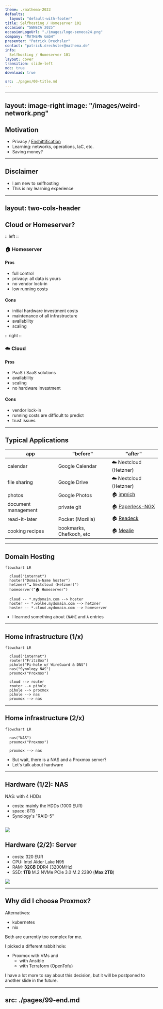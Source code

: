 ```yaml
---
theme: ./mathema-2023
defaults:
  layout: "default-with-footer"
title: Selfhosting / Homeserver 101
occasion: "SENECA 2025"
occasionLogoUrl: "./images/logo-seneca24.png"
company: "MATHEMA GmbH"
presenter: "Patrick Drechsler"
contact: "patrick.drechsler@mathema.de"
info:
  Selfhosting / Homeserver 101
layout: cover
transition: slide-left
mdc: true
download: true

src: ./pages/00-title.md
---
```


---
layout: image-right
image: "/images/weird-network.png"
---

## Motivation

- Privacy / [Enshittification](https://en.wikipedia.org/wiki/Enshittification)
- Learning:  networks, operations, IaC, etc.
- Saving money?

---

## Disclaimer

- I am new to selfhosting
- This is my learning experience

---
layout: two-cols-header
---

## Cloud or Homeserver?

:: left ::

### 🏠 Homeserver

#### Pros

- full control
- privacy: all data is yours
- no vendor lock-in
- low running costs

#### Cons

- initial hardware investment costs
- maintenance of all infrastructure
- availability
- scaling

:: right ::

### ☁️ Cloud

#### Pros

- PaaS / SaaS solutions
- availability
- scaling
- no hardware investment

#### Cons

- vendor lock-in
- running costs are difficult to predict
- trust issues

---

## Typical Applications

| app | "before" | "after" |
| - | - | - |
| calendar | Google Calendar | ☁️ Nextcloud (Hetzner) |
| file sharing | Google Drive | ☁️ Nextcloud (Hetzner) |
| photos | Google Photos | 🏠 [immich](https://immich.app/) |
| document management | private git | 🏠 [Paperless-NGX](https://docs.paperless-ngx.com/) |
| read-it-later | Pocket (Mozilla) | 🏠 [Readeck](https://readeck.org/) |
| cooking recipes | bookmarks, Chefkoch, etc | 🏠 [Mealie](https://mealie.io/) |

---

## Domain Hosting

```mermaid
flowchart LR

  cloud("internet")
  hoster("Domain-Name hoster")
  hetzner("☁️ Nextcloud (Hetzner)")
  homeserver("🏠 Homeserver")

  cloud -- *.mydomain.com --> hoster
  hoster -- *.wolke.mydomain.com --> hetzner
  hoster -- *.cloud.mydomain.com --> homeserver
```

- I learned something about `CNAME` and `A` entries

---

## Home infrastructure (1/x)

```mermaid
flowchart LR

  cloud("internet")
  router("FritzBox")
  pihole("Pi-hole w/ WireGuard & DNS")
  nas("Synology NAS")
  proxmox("Proxmox")

  cloud --> router
  router --> pihole
  pihole --> proxmox
  pihole --> nas
  proxmox --> nas
```

---

## Home infrastructure (2/x)

```mermaid
flowchart LR

  nas("NAS")
  proxmox("Proxmox")

  proxmox --> nas
```


- But wait, there is a NAS and a Proxmox server?
- Let's talk about hardware

---

## Hardware (1/2): NAS

NAS: with 4 HDDs
  - costs: mainly the HDDs (1000 EUR)
  - space: 8TB
  - Synology's "RAID-5"

<img
  class="absolute bottom-20 right-10 w-100"
  src="/images/nas.png"
/>
---

## Hardware (2/2): Server

- costs: 320 EUR
- CPU: Intel Alder Lake N95
- RAM: **32GB** DDR4 (3200MHz)
- SSD: **1TB** M.2 NVMe PCIe 3.0 M.2 2280 (**Max 2TB**)

<img
  class="absolute bottom-20 right-10 w-125"
  src="/images/homeserver.png"
/>

---

## Why did I choose Proxmox?

Alternatives:

- kubernetes
- nix

Both are currently too complex for me.

I picked a different rabbit hole:

- Proxmox with VMs and
  - with Ansible
  - with Terraform (OpenTofu)

I have a lot more to say about this decision, but it will be postponed to another slide in the future.

---
src: ./pages/99-end.md
---
